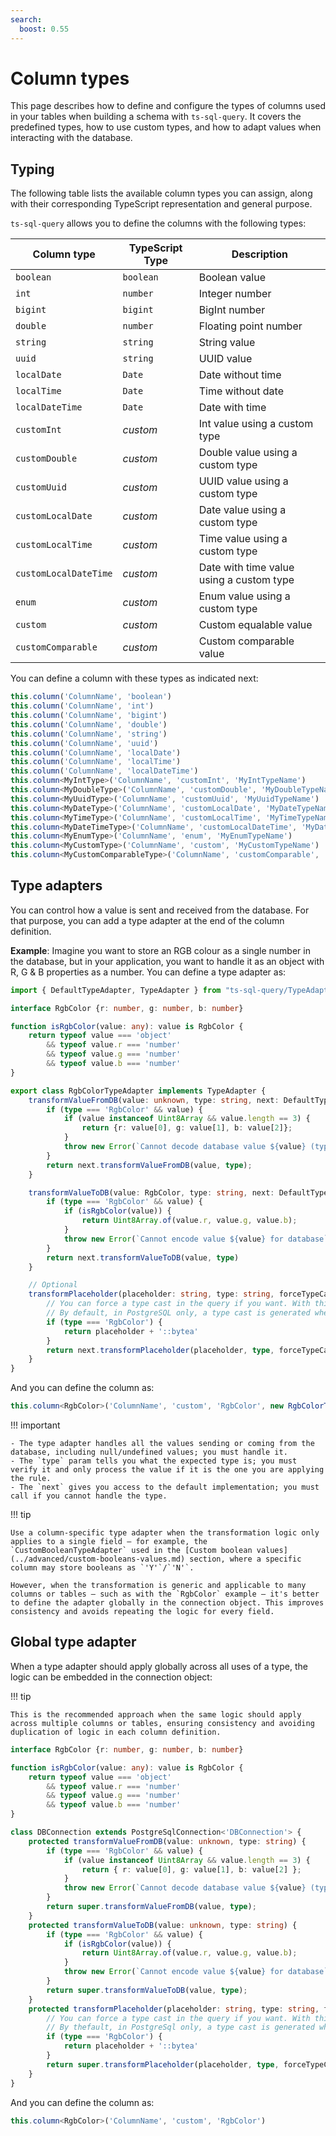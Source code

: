 ```yaml
---
search:
  boost: 0.55
---
```

# Column types

This page describes how to define and configure the types of columns used in your tables when building a schema with `ts-sql-query`. It covers the predefined types, how to use custom types, and how to adapt values when interacting with the database.

## Typing

The following table lists the available column types you can assign, along with their corresponding TypeScript representation and general purpose.

`ts-sql-query` allows you to define the columns with the following types:

| Column type                     | TypeScript Type      | Description                                                       |
|---------------------------------|----------------------|-------------------------------------------------------------------|
| `boolean`                       | `boolean`            | Boolean value                                                     |
| `int`                           | `number`             | Integer number                                                    |
| `bigint`                        | `bigint`             | BigInt number                                                     |
| `double`                        | `number`             | Floating point number                                             |
| `string`                        | `string`             | String value                                                      |
| `uuid`                          | `string`             | UUID value                                                        |
| `localDate`                     | `Date`               | Date without time                                                 |
| `localTime`                     | `Date`               | Time without date                                                 |
| `localDateTime`                 | `Date`               | Date with time                                                    |
| `customInt`                     | *custom*             | Int value using a custom type                                     |
| `customDouble`                  | *custom*             | Double value using a custom type                                  |
| `customUuid`                    | *custom*             | UUID value using a custom type                                    |
| `customLocalDate`               | *custom*             | Date value using a custom type                                    |
| `customLocalTime`               | *custom*             | Time value using a custom type                                    |
| `customLocalDateTime`           | *custom*             | Date with time value using a custom type                          |
| `enum`                          | *custom*             | Enum value using a custom type                                    |
| `custom`                        | *custom*             | Custom equalable value                                            |
| `customComparable`              | *custom*             | Custom comparable value                                           |

You can define a column with these types as indicated next:

```ts
this.column('ColumnName', 'boolean')
this.column('ColumnName', 'int')
this.column('ColumnName', 'bigint')
this.column('ColumnName', 'double')
this.column('ColumnName', 'string')
this.column('ColumnName', 'uuid')
this.column('ColumnName', 'localDate')
this.column('ColumnName', 'localTime')
this.column('ColumnName', 'localDateTime')
this.column<MyIntType>('ColumnName', 'customInt', 'MyIntTypeName')
this.column<MyDoubleType>('ColumnName', 'customDouble', 'MyDoubleTypeName')
this.column<MyUuidType>('ColumnName', 'customUuid', 'MyUuidTypeName')
this.column<MyDateType>('ColumnName', 'customLocalDate', 'MyDateTypeName')
this.column<MyTimeType>('ColumnName', 'customLocalTime', 'MyTimeTypeName')
this.column<MyDateTimeType>('ColumnName', 'customLocalDateTime', 'MyDateTimeTypeName')
this.column<MyEnumType>('ColumnName', 'enum', 'MyEnumTypeName')
this.column<MyCustomType>('ColumnName', 'custom', 'MyCustomTypeName')
this.column<MyCustomComparableType>('ColumnName', 'customComparable', 'MyCustomComparableTypeName')
```

## Type adapters

You can control how a value is sent and received from the database. For that purpose, you can add a type adapter at the end of the column definition.

**Example**: Imagine you want to store an RGB colour as a single number in the database, but in your application, you want to handle it as an object with R, G & B properties as a number. You can define a type adapter as:

```ts
import { DefaultTypeAdapter, TypeAdapter } from "ts-sql-query/TypeAdapter"

interface RgbColor {r: number, g: number, b: number}

function isRgbColor(value: any): value is RgbColor {
    return typeof value === 'object'
        && typeof value.r === 'number'
        && typeof value.g === 'number'
        && typeof value.b === 'number'
}

export class RgbColorTypeAdapter implements TypeAdapter {
    transformValueFromDB(value: unknown, type: string, next: DefaultTypeAdapter): unknown {
        if (type === 'RgbColor' && value) {
            if (value instanceof Uint8Array && value.length == 3) {
                return {r: value[0], g: value[1], b: value[2]};
            }
            throw new Error(`Cannot decode database value ${value} (type ${typeof value}) as RgbColor`);
        }
        return next.transformValueFromDB(value, type);
    }

    transformValueToDB(value: RgbColor, type: string, next: DefaultTypeAdapter): unknown {
        if (type === 'RgbColor' && value) {
            if (isRgbColor(value)) {
                return Uint8Array.of(value.r, value.g, value.b);
            }
            throw new Error(`Cannot encode value ${value} for database`);
        }
        return next.transformValueToDB(value, type)
    }

    // Optional
    transformPlaceholder(placeholder: string, type: string, forceTypeCast: boolean, valueSentToDB: unknown, next: DefaultTypeAdapter): string {
        // You can force a type cast in the query if you want. With this code, the parameter in the SQL will looks like %1::bytea
        // By default, in PostgreSQL only, a type cast is generated when forceTypeCast is true
        if (type === 'RgbColor') {
            return placeholder + '::bytea'
        }
        return next.transformPlaceholder(placeholder, type, forceTypeCast, valueSentToDB)
    }
}
```

And you can define the column as:

```ts
this.column<RgbColor>('ColumnName', 'custom', 'RgbColor', new RgbColorTypeAdapter())
```

!!! important

    - The type adapter handles all the values sending or coming from the database, including null/undefined values; you must handle it.
    - The `type` param tells you what the expected type is; you must verify it and only process the value if it is the one you are applying the rule.
    - The `next` gives you access to the default implementation; you must call if you cannot handle the type.

!!! tip

    Use a column-specific type adapter when the transformation logic only applies to a single field — for example, the `CustomBooleanTypeAdapter` used in the [Custom boolean values](../advanced/custom-booleans-values.md) section, where a specific column may store booleans as `'Y'`/`'N'`.

    However, when the transformation is generic and applicable to many columns or tables — such as with the `RgbColor` example — it's better to define the adapter globally in the connection object. This improves consistency and avoids repeating the logic for every field.

## Global type adapter

When a type adapter should apply globally across all uses of a type, the logic can be embedded in the connection object:

!!! tip

    This is the recommended approach when the same logic should apply across multiple columns or tables, ensuring consistency and avoiding duplication of logic in each column definition.

```ts
interface RgbColor {r: number, g: number, b: number}

function isRgbColor(value: any): value is RgbColor {
    return typeof value === 'object'
        && typeof value.r === 'number'
        && typeof value.g === 'number'
        && typeof value.b === 'number'
}

class DBConnection extends PostgreSqlConnection<'DBConnection'> {
    protected transformValueFromDB(value: unknown, type: string) {
        if (type === 'RgbColor' && value) {
            if (value instanceof Uint8Array && value.length == 3) {
                return { r: value[0], g: value[1], b: value[2] };
            }
            throw new Error(`Cannot decode database value ${value} (type ${typeof value}) as RgbColor`);
        }
        return super.transformValueFromDB(value, type);
    }
    protected transformValueToDB(value: unknown, type: string) {
        if (type === 'RgbColor' && value) {
            if (isRgbColor(value)) {
                return Uint8Array.of(value.r, value.g, value.b);
            }
            throw new Error(`Cannot encode value ${value} for database`);
        }
        return super.transformValueToDB(value, type);
    }   
    protected transformPlaceholder(placeholder: string, type: string, forceTypeCast: boolean, valueSentToDB: unknown): string {
        // You can force a type cast in the query if you want. With this code, the parameter in the SQL will looks like %1::bytea
        // By thefault, in PostgreSql only, a type cast is generated when forceTypeCast is true
        if (type === 'RgbColor') {
            return placeholder + '::bytea'
        }
        return super.transformPlaceholder(placeholder, type, forceTypeCast, valueSentToDB)
    }
}
```

And you can define the column as:

```ts
this.column<RgbColor>('ColumnName', 'custom', 'RgbColor')
```
